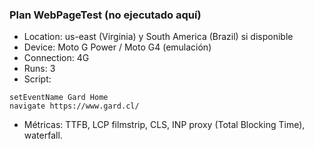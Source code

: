 ### Plan WebPageTest (no ejecutado aquí)

- Location: us-east (Virginia) y South America (Brazil) si disponible
- Device: Moto G Power / Moto G4 (emulación)
- Connection: 4G
- Runs: 3
- Script:
```
setEventName Gard Home
navigate https://www.gard.cl/
```
- Métricas: TTFB, LCP filmstrip, CLS, INP proxy (Total Blocking Time), waterfall.
